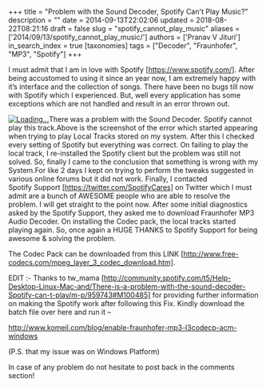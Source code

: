 +++
title = "Problem with the Sound Decoder, Spotify Can't Play Music?"
description = ""
date = 2014-09-13T22:02:06
updated = 2018-08-22T08:21:16
draft = false
slug = "spotify_cannot_play_music"
aliases = ['2014/09/13/spotify_cannot_play_music/']
authors = ['Pranav V Jituri']
in_search_index = true
[taxonomies]
tags = ["Decoder", "Fraunhofer", "MP3", "Spotify"]
+++


I must admit that I am in love with Spotify [https://www.spotify.com/]. After
being accustomed to using it since an year now, I am extremely happy with it’s
interface and the collection of songs. There have been no bugs till now with
Spotify which I experienced. But, well every application has some exceptions
which are not handled and result in an error thrown out.

[![Loading...](http://i1.wp.com/omgdebuggingblog.cloudapp.net/wp-content/uploads/2014/09/Error-Screen.png?resize=730%2C387)](http://i1.wp.com/omgdebuggingblog.cloudapp.net/wp-content/uploads/2014/09/Error-Screen.png)There
was a problem with the Sound Decoder. Spotify cannot play this track.Above is
the screenshot of the error which started appearing when trying to play Local
Tracks stored on my system. After this I checked every setting of Spotify but
everything was correct. On failing to play the local track, I re-installed the
Spotify client but the problem was still not solved. So, finally I came to the
conclusion that something is wrong with my System.For like 2 days I kept on
trying to perform the tweaks suggested in various online forums but it did not
work. Finally, I contacted Spotify Support [https://twitter.com/SpotifyCares] on
Twitter which I must admit are a bunch of AWESOME people who are able to resolve
the problem. I will get straight to the point now. After some initial
diagnostics asked by the Spotify Support, they asked me to download Fraunhofer
MP3 Audio Decoder. On installing the Codec pack, the local tracks started
playing again. So, once again a HUGE THANKS to Spotify Support for being awesome
& solving the problem.

The Codec Pack can be downloaded from this LINK
[http://www.free-codecs.com/mpeg_layer_3_codec_download.htm].



EDIT :- Thanks to tw_mama
[http://community.spotify.com/t5/Help-Desktop-Linux-Mac-and/There-is-a-problem-with-the-sound-decoder-Spotify-can-t-play/m-p/959743#M100485] 
for providing further information on making the Spotify work after following
this Fix. Kindly download the batch file over here and run it –

http://www.komeil.com/blog/enable-fraunhofer-mp3-l3codecp-acm-windows

(P.S. that my issue was on Windows Platform)

In case of any problem do not hesitate to post back in the comments section!